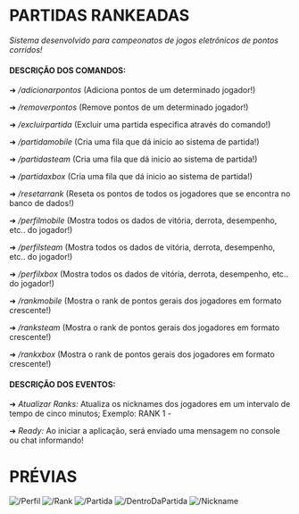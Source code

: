 
# PARTIDAS RANKEADAS
_Sistema desenvolvido para campeonatos de jogos eletrônicos de pontos corridos!_

#### DESCRIÇÃO DOS COMANDOS:

➜ _/adicionarpontos_ (Adiciona pontos de um determinado jogador!)

➜ _/removerpontos_ (Remove pontos de um determinado jogador!)

➜ _/excluirpartida_ (Excluir uma partida especifica através do comando!)

➜ _/partidamobile_ (Cria uma fila que dá inicio ao sistema de partida!)

➜ _/partidasteam_ (Cria uma fila que dá inicio ao sistema de partida!)

➜ _/partidaxbox_ (Cria uma fila que dá inicio ao sistema de partida!)

➜ _/resetarrank_ (Reseta os pontos de todos os jogadores que se encontra no banco de dados!)

➜ _/perfilmobile_ (Mostra todos os dados de vitória, derrota, desempenho, etc.. do jogador!)

➜ _/perfilsteam_ (Mostra todos os dados de vitória, derrota, desempenho, etc.. do jogador!)

➜ _/perfilxbox_ (Mostra todos os dados de vitória, derrota, desempenho, etc.. do jogador!)

➜ _/rankmobile_ (Mostra o rank de pontos gerais dos jogadores em formato crescente!)

➜ _/ranksteam_ (Mostra o rank de pontos gerais dos jogadores em formato crescente!)

➜ _/rankxbox_ (Mostra o rank de pontos gerais dos jogadores em formato crescente!)

#### DESCRIÇÃO DOS EVENTOS:

➜ _Atualizar Ranks:_ Atualiza os nicknames dos jogadores em um intervalo de tempo de cinco minutos; Exemplo: RANK 1 - <nickname>

➜ _Ready:_ Ao iniciar a aplicação, será enviado uma mensagem no console ou chat informando!


# PRÉVIAS

![/Perfil](https://imgur.com/SYeJYuy.png) ![/Rank](https://imgur.com/vUkgxBu.png) ![/Partida](https://imgur.com/F1s4k3n.png) ![/DentroDaPartida](https://imgur.com/GZhigU9.png) ![/Nickname](https://imgur.com/GlEzmOM.png)
